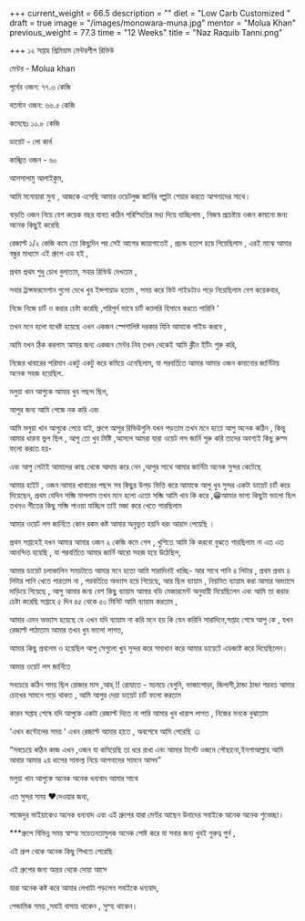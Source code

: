 +++
current_weight = 66.5
description = ""
diet = "Low Carb Customized "
draft = true
image = "/images/monowara-muna.jpg"
mentor = "Molua Khan"
previous_weight = 77.3
time = "12 Weeks"
title = "Naz Raquib Tanni.png"

+++
১২ সপ্তাহ প্রিমিয়াম মেন্টরশীপ রিভিউ

মেন্টর - Molua khan

পূর্বের ওজন: ৭৭.৩ কেজি

বতর্মান ওজন: ৬৬.৫ কেজি

কমেছেঃ ১০.৮ কেজি

ডায়েট - লো কার্ব

কাঙ্খিত ওজন - ৬০

আসসালামু আলাইকুম,

আমি মনোয়ারা মুনা , আজকে এসেছি আমার ওয়েটলুজ জার্নির গল্পটা শেয়ার করতে আপনাদের সাথে।

বাড়তি ওজন নিয়ে বেশ কয়েক বছর যাবত কঠিন পরিস্হিতির মধ্য দিয়ে যাচ্ছিলাম , নিজস্ব প্রচেষ্টায় ওজন কমানো জন্য অনেক কিছুই করেছি

রেজাল্ট ১/২ কেজি কমে তো কিছুদিন পর সেই আগের জায়াগাতেই , প্রচন্ড হতাশ হয়ে গিয়েছিলাম , এরই মাঝে আমার বন্ধুর মাধ্যমে এই গ্রুপে এড হই ,

প্রথম প্রথম শুধু চোখ বুলাতাম, সবার রিভিউ দেখতাম ,

সবার ট্রান্সফরমেশান গুলো দেখে খুব ইন্সপায়াড হতাম , সময় করে ফিট গাইডটাও পড়ে নিয়েছিলাম বেশ কয়েকবার,

নিজে নিজে চার্ট ও করার চেষ্টা করেছি ,পরিপুর্ন ভাবে চার্ট ক্যালরি হিসাবে করতে পারিনি ‘

তখন মনে হলো যথেষ্ট হয়েছে এখন একজন স্পেশালিষ্ট দরকার যিনি আমাকে গাইড করবে ,

আমি যখন ঠিক করলাম আমার জন্য একজন মেন্টর নিব তখন থেকেই আমি ক্লীন ইটিং শুরু করি,

নিজের খাবারের পরিমান একটু একটু করে কমিয়ে এনেছিলাম, যা পরবর্তিতে আমার আমার ওজন কমানোর জার্নিটায় অনেক সহজ হয়েছিল.

মলুয়া খান আপুকে আমার খুব পছন্দ ছিল,

আপুর জন্য আমি পেজে নক করি এবং

আমি মলুয়া খান আপুকে পেয়ে যাই, গ্রুপে আপুর রিভিউগুলি যখন পড়তাম তখন মনে হতো আপু অনেক কঠিন , কিন্তু আমার ধারনা ভুল ছিল , আপু তো খুব মিষ্টি ,আসলে আমরা যারা ওয়েট লস জার্নি শুরু করি তাদের অবশ্যই কিছু রুল্স ফলো করতে হয়-

এবং আপু সেটাই আমাদের কাছ থেকে আদায় করে নেন ,আপুর সাথে আমার জার্নিটা অনেক সুন্দর কেটেছে

আমার হাইট , ওজন আমার খাবারের পছন্দ সব কিছুর উপড় ভিত্তি করে আমাকে আপু খুব সুন্দর একটা ডায়েট চার্ট করে দিয়েছেন, প্রথম যেদিন সব্জি মাপলাম তখন মনে হলো এতো সব্জি আমি খাব কি করে ,😁আমার ভাগ্য কিছুটা ভালো ছিল তখনও শীতের কিছু সব্জি পাওয়া যাচ্ছিল তাই মজা করে খেতে পারছিলাম

আমার ওয়েট লস জার্নিতে কোন রকম কষ্ট আমার অনুভুত হয়নি বরং আরাম পেয়েছি ।

প্রথম সপ্তাহেই যখন আমার আমার ওজন ২ কেজি কমে গেল , খুশিতে আমি কি করবো বুঝতে পারছিলাম না এত এত আনন্দিত হয়েছি , যা পরবর্তিতে আমার জার্নি আরো সহজ হয়ে উঠেছিল,

আমার ডায়েট চলাকালিন সময়টাতে আমার মনে হতো আমি সারাদিনই খাচ্ছি- আর সাথে পানি ৪ লিটার , প্রথম প্রথম ৪ লিটার পানি খেতে পারতাম না , পরবর্তিতে অভ্যাস হয়ে গিয়েছে, আর ছিল ব্যায়াম , নিয়মিত ব্যায়াম করা আমার অভ্যাসে দাড়িয়ে গিয়েছে , আপু আমার জন্য বেশ কিছু ব্যায়াম আমার বডি মেজারমেন্ট অনুযায়ী দিয়েছিলেন এবং আমি তা করার চেষ্টা করেছি সপ্তাহে ৫ দিন ৪৫ থেকে ৫০ মিনিট আমি ব্যায়াম করতাম ,

আমার এমন অভ্যাস হয়েছে যে এখন যদি ব্যায়াম না করি মনে হয় কি যেন করিনি সারাদিনে,সপ্তাহ শেষে আপু কে , যখন রেজাল্ট পাঠাতাম আমার তখন খুব ভালো লাগত,

আমার কিছু প্রবলেম ও হয়েছিল আপু সেগুলো খুব সুন্দর করে সমাধান করে আমার ডায়েটে এডজাষ্ট করে দিয়েছিলেন।

আমার ওয়েট লস জার্নিতে

সবচেয়ে কঠিন সময় ছিল রোজার মাস ,আহ্ !! রোযাতে - মচমচে বেগুনি, ভাজাপোড়া, জিলাপী,ঠান্ডা ঠান্ডা শরবত আমার চোখের সামনে পড়ে থাকত , আমি আপুর দেয়া ডায়েট চার্ট ফলো করতাম

কারন সপ্তাহ শেষে যদি আপুকে একটা রেজাল্ট দিতে না পারি আমার খুব খারাপ লাগত , নিজের মনকে বুঝাতাম

‘এখন কন্টোলের সময় ‘ এখন রেজাল্ট আমার হাতে , অবশেষে আমি পেরেছি ☺️

“সবচেয়ে কঠিন কাজ এখন ,ওজন যা কমিয়েছি তা ধরে রাখা এবং আমার টার্গেট ওজনে পৌছানো,ইনশাআল্লাহ আমি আবার আমার ২য় ধাপের সাফল্য নিয়ে আপনাদের সামনে আসব”

মলুয়া খান আপুকে অনেক অনেক ধন্যবাদ আমার সাথে

এত সুন্দর সময় ♥️দেওয়ার জন্য,

সাজেদুর ভাইয়াকেও অনেক ধন্যবাদ এবং এই গ্রুপের যারা মেন্টর আছেন উনাদের সবাইকে অনেক অনেক শুভেচ্ছা।

\***গ্রুপে বিভিন্ন সময় স্বাস্হ্য সচেতনতামুলক অনেক পোষ্ট করে যা সবার জন্য খুবই গুরুত্ব পুর্ন ,

এই গ্রুপ থেকে অনেক কিছু শিখতে পেরেছি

এই গ্রুপের জন্য অন্তর থেকে দোয়া আসে

যারা অনেক কষ্ট করে আমার লেখাটা পড়লেন সবাইকে ধন্যবাদ,

পেন্ডামিক সময় ,সবাই বাসায় থাকেন , সুস্হ থাকেন।